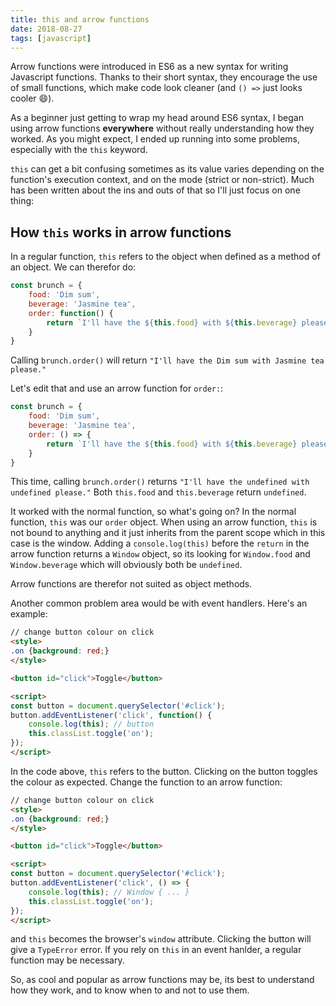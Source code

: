 ```yaml
---
title: this and arrow functions
date: 2018-08-27
tags: [javascript]
---
```

Arrow functions were introduced in ES6 as a new syntax for writing Javascript functions. Thanks to their short syntax, they encourage the use of small functions, which make code look cleaner (and `() =>` just looks cooler 😄).

As a beginner just getting to wrap my head around ES6 syntax, I began using arrow functions **everywhere** without really understanding how they worked. As you might expect, I ended up running into some problems, especially with the `this` keyword.

`this` can get a bit confusing sometimes as its value varies depending on the function's execution context, and on the mode (strict or non-strict). Much has been written about the ins and outs of that so I'll just focus on one thing:

## How `this` works in arrow functions
In a regular function, `this` refers to the object when defined as a method of an object. We can therefor do:
```javascript
const brunch = {
    food: 'Dim sum',
    beverage: 'Jasmine tea',
    order: function() {
        return `I'll have the ${this.food} with ${this.beverage} please.`
    }
}
```
Calling `brunch.order()` will return `"I'll have the Dim sum with Jasmine tea please."`

Let's edit that and use an arrow function for `order:`:
```javascript
const brunch = {
    food: 'Dim sum',
    beverage: 'Jasmine tea',
    order: () => {
        return `I'll have the ${this.food} with ${this.beverage} please.`
    }
}
```
This time, calling `brunch.order()` returns `"I'll have the undefined with undefined please."` Both `this.food` and `this.beverage` return `undefined`.

It worked with the normal function, so what's going on? In the normal function, `this` was our `order` object. When using an arrow function, `this` is not bound to anything and it just inherits from the parent scope which in this case is the window. Adding a `console.log(this)` before the `return` in the arrow function returns a `Window` object, so its looking for `Window.food` and `Window.beverage` which will obviously both be `undefined`.

Arrow functions are therefor not suited as object methods.

Another common problem area would be with event handlers. Here's an example:
```html
// change button colour on click
<style>
.on {background: red;}
</style>

<button id="click">Toggle</button>

<script>
const button = document.querySelector('#click');
button.addEventListener('click', function() {
    console.log(this); // button
    this.classList.toggle('on');
});
</script>
```
In the code above, `this` refers to the button. Clicking on the button toggles the colour as expected. Change the function to an arrow function:
```html
// change button colour on click
<style>
.on {background: red;}
</style>

<button id="click">Toggle</button>

<script>
const button = document.querySelector('#click');
button.addEventListener('click', () => {
    console.log(this); // Window { ... }
    this.classList.toggle('on');
});
</script>
```
and `this` becomes the browser's `window` attribute. Clicking the button will give a `TypeError` error. If you rely on `this` in an event hanlder, a regular function may be necessary.

So, as cool and popular as arrow functions may be, its best to understand how they work, and to know when to and not to use them.